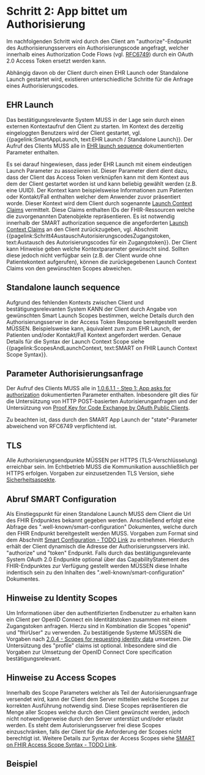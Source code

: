 # Schritt 2: App bittet um Authorisierung

Im nachfolgenden Schritt wird durch den Client am "authorize"-Endpunkt des Authorisierungsservers ein Authorisierungscode angefragt, welcher innerhalb eines Authorization Code Flows (vgl. [RFC6749](https://datatracker.ietf.org/doc/html/rfc6749#section-4.1)) durch ein OAuth 2.0 Access Token ersetzt werden kann.

Abhängig davon ob der Client durch einen EHR Launch oder Standalone Launch gestartet wird, existieren unterschiedliche Schritte für die Anfrage eines Authorisierungscodes.

## EHR Launch

Das bestätigungsrelevante System MUSS in der Lage sein durch einen externen Kontextaufruf den Client zu starten. Im Kontext des derzeitig eingeloggten Benutzers wird der Client gestartet, vgl. {{pagelink:SmartAppLaunch, text:EHR Launch / Standalone Launch}}. Der Aufruf des Clients MUSS alle in [EHR launch sequence](http://build.fhir.org/ig/HL7/smart-app-launch/index.html#ehr-launch-sequence) dokumentierten Parameter enthalten.

Es sei darauf hingewiesen, dass jeder EHR Launch mit einem eindeutigen Launch Parameter zu assoziieren ist. Dieser Parameter dient dient dazu, dass der Client das Access Token verknüpfen kann mit dem Kontext aus dem der Client gestartet worden ist und kann beliebig gewählt werden (z.B. eine UUID). Der Kontext kann beispielsweise Informationen zum Patienten oder Kontakt/Fall enthalten welcher dem Anwender zuvor präsentiert worde. Dieser Kontext wird dem Client durch sogenannte [Launch Context Claims](http://build.fhir.org/ig/HL7/smart-app-launch/scopes-and-launch-context.html#scopes-for-requesting-context-data) vermittelt. Diese Claims enthalten IDs der FHIR-Ressourcen welche die zuvorgenannten Datenobjekte repräsentieren. Es ist notwendig innerhalb der SMART authorization sequence die angeforderten [Launch Context Claims](http://build.fhir.org/ig/HL7/smart-app-launch/scopes-and-launch-context.html#scopes-for-requesting-context-data) an den Client zurückzugeben, vgl. Abschnitt {{pagelink:Schritt4AustauschAutorisierungscodesZugangstoken, text:Austausch des Autorisierungscodes für ein Zugangstoken}}. Der Client kann Hinweise geben welche Kontextparameter gewünscht sind. Sollten diese jedoch nicht verfügbar sein (z.B. der Client wurde ohne Patientekontext aufgerufen), können die zurückgegebenen Launch Context Claims von den gewünschten Scopes abweichen.

## Standalone launch sequence

Aufgrund des fehlenden Kontexts zwischen Client und bestätigungsrelevanten System KANN der Client durch Angabe von gewünschten Smart Launch Scopes bestimmen, welche Details durch den Authorisierungsserver in der Access Token Response bereitgestellt werden MÜSSEN. Beispielsweise kann, äquivalent zum zum EHR Launch, der Patienten und/oder Kontakt/Fall Kontext angefordert werden. Genaue Details für die Syntax der Launch Context Scope siehe {{pagelink:ScopesAndLaunchContext, text:SMART on FHIR Launch Context Scope Syntax}}.

## Parameter Authorisierungsanfrage

Der Aufruf des Clients MUSS alle in [1.0.6.1.1 - Step 1: App asks for authorization](http://build.fhir.org/ig/HL7/smart-app-launch/index.html#ehr-launch-sequence) dokumentierten Parameter enthalten. Inbesondere gilt dies für die Untersützung von HTTP POST-basierten Autorisierunganfragen und der Untersützung von [Proof Key for Code Exchange by OAuth Public Clients](https://datatracker.ietf.org/doc/html/rfc7636).

Zu beachten ist, dass durch den SMART App Launch der "state"-Parameter abweichend von RFC6749 verpflichtend ist.

## TLS

Alle Authorisierungsendpunkte MÜSSEN per HTTPS (TLS-Verschlüsselung) erreichbar sein. Im Echtbetrieb MUSS die Kommunikation ausschließlich per HTTPS erfolgen. Vorgaben zur einzusetzenden TLS Version, siehe [Sicherheitsaspekte](https://simplifier.net/guide/ImplementierungsleitfadenISiK-Basismodul/UebergreifendeFestlegungenRest).

## Abruf SMART Configuration

Als Einstiegspunkt für einen Standalone Launch MUSS dem Client die Url des FHIR Endpunktes bekannt gegeben werden. Anschließend erfolgt eine Abfrage des ".well-known/smart-configuration" Dokumentes, welche durch den FHIR Endpunkt bereitgestellt werden MUSS. Vorgaben zum Format sind dem Abschnitt [Smart Configuration - TODO Link]() zu entnehmen. Hierdurch erhält der Client dynamisch die Adresse der Authorisierungsservers inkl. "authorize" und "token" Endpunkt. Falls durch das bestätigungsrelevante System OAuth 2.0 Endpunkte optional über das CapabilityStatement des FHIR-Endpunktes zur Verfügung gestellt werden MÜSSEN diese Inhalte indentisch sein zu den Inhalten des ".well-known/smart-configuration" Dokumentes.

## Hinweise zu Identity Scopes

Um Informationen über den authentifizierten Endbenutzer zu erhalten kann ein Client per OpenID Connect ein Identitätstoken zusammen mit einem Zugangstoken anfragen. Hierzu sind in Kombination die Scopes "openid" und "fhirUser" zu verwenden. Zu bestätigende Systeme MÜSSEN die Vorgaben nach [2.0.4 - Scopes for requesting identity data](http://build.fhir.org/ig/HL7/smart-app-launch/scopes-and-launch-context.html#scopes-for-requesting-identity-data) umsetzen. Die Untersützung des "profile" claims ist optional. Inbesondere sind die Vorgaben zur Umsetzung der OpenID Connect Core specification bestätigungsrelevant.

## Hinweise zu Access Scopes

Innerhalb des Scope Parameters welcher als Teil der Autorisierungsanfrage versendet wird, kann der Client dem Server mitteilen welche Scopes zur korrekten Ausführung notwendig sind. Diese Scopes repräsentieren die Menge aller Scopes welche durch den Client gewünscht werden, jedoch nicht notwendigerweise durch den Server unterstüzt und/oder erlaubt werden. Es steht dem Autorisierungsserver frei diese Scopes einzuschränken, falls der Client für die Anforderung der Scopes nicht berechtigt ist. Weitere Details zur Syntax der Access Scopes siehe [SMART on FHIR Access Scope Syntax - TODO Link]().

## Beispiel
